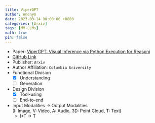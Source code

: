 ```yaml
---
title: ViperGPT
author: Anonym
date: 2023-03-14 00:00:00 +0800
categories: [Arxiv]
tags: [MM-LLMs]
math: true
pin: false
---
```


- Paper: [ViperGPT: Visual Inference via Python Execution for Reasoni](https://arxiv.org/abs/2303.08128)
- [GitHub Link](https://github.com/cvlab-columbia/viper)
- Publisher: `Arxiv`
- Author Affiliation: `Columbia University`
- Functional Division
  + [x] Understanding
  + [ ] Generation
- Design Division
  + [x] Tool-using
  + [ ] End-to-end
- Input Modalities $\rightarrow$ Output Modalities <br />(I: Image, V: Video, A: Audio, 3D: Point Cloud, T: Text)
  + I+T $\rightarrow$ T

